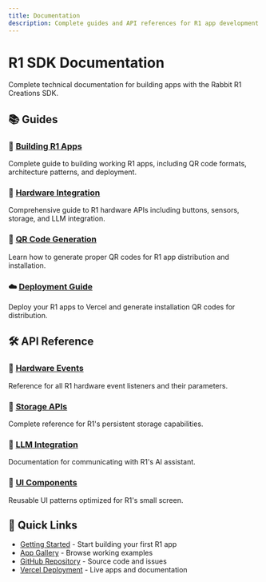 ```yaml
---
title: Documentation
description: Complete guides and API references for R1 app development
---
```


# R1 SDK Documentation

Complete technical documentation for building apps with the Rabbit R1 Creations SDK.

## 📚 Guides

### 📖 [Building R1 Apps](/docs/building-r1-apps)
Complete guide to building working R1 apps, including QR code formats, architecture patterns, and deployment.

### 🔧 [Hardware Integration](/docs/hardware)
Comprehensive guide to R1 hardware APIs including buttons, sensors, storage, and LLM integration.

### 📱 [QR Code Generation](/docs/qr-codes)
Learn how to generate proper QR codes for R1 app distribution and installation.

### ☁️ [Deployment Guide](/docs/deployment)
Deploy your R1 apps to Vercel and generate installation QR codes for distribution.

## 🛠️ API Reference

### 📱 [Hardware Events](/docs/api/hardware-events)
Reference for all R1 hardware event listeners and their parameters.

### 💾 [Storage APIs](/docs/api/storage)
Complete reference for R1's persistent storage capabilities.

### 🤖 [LLM Integration](/docs/api/llm)
Documentation for communicating with R1's AI assistant.

### 🎨 [UI Components](/docs/api/ui-components)
Reusable UI patterns optimized for R1's small screen.

## 🚀 Quick Links

- [Getting Started](/getting-started) - Start building your first R1 app
- [App Gallery](/apps) - Browse working examples
- [GitHub Repository](https://github.com/nytemode/r1-creations-sdk) - Source code and issues
- [Vercel Deployment](https://nyterabbit.vercel.app) - Live apps and documentation
